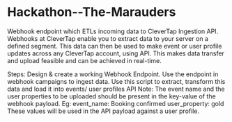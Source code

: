 # Hackathon--The-Marauders
Webhook endpoint which ETLs incoming  data to CleverTap Ingestion API.
Webhooks at CleverTap enable you to extract data to your server on a defined segment. This data can then be used to make event or user profile updates across any CleverTap account, using API.
This makes data transfer and upload feasible and can be achieved in real-time. 

Steps:
Design & create a working Webhook Endpoint.
Use the endpoint in webhook campaigns to ingest data.
Use this script to extract, transform this data and load it into events/ user profiles API 
Note: 
The event name and the user properties to be uploaded should be present in the key-value of the webhook payload. Eg:
event_name: Booking confirmed
user_property: gold
These values will be used in the API payload against a user profile. 
